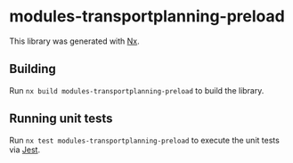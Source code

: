 # modules-transportplanning-preload

This library was generated with [Nx](https://nx.dev).

## Building

Run `nx build modules-transportplanning-preload` to build the library.

## Running unit tests

Run `nx test modules-transportplanning-preload` to execute the unit tests via [Jest](https://jestjs.io).
